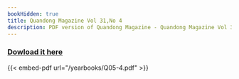 ```yaml
--- 
bookHidden: true
title: Quandong Magazine Vol 31,No 4
description: PDF version of Quandong Magazine - Quandong Magazine Vol 31,No 4. Free to view and download
--- 
```

 
### [Dowload it here](/yearbooks/Q05-4.pdf)
 
{{< embed-pdf url="/yearbooks/Q05-4.pdf" >}}
